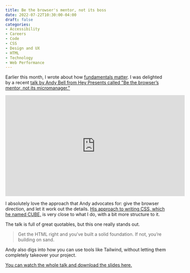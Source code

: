 ```yaml
---
title: Be the browser's mentor, not its boss
date: 2022-07-22T10:30:00-04:00
draft: false
categories:
- Accessibility
- Careers
- Code
- CSS
- Design and UX
- HTML
- Technology
- Web Performance
---
```


Earlier this month, I wrote about how [fundamentals matter](/fundamentals-matter/). I was delighted by a recent [talk by Andy Bell from Hey Presents called "Be the browser’s mentor, not its micromanager."](https://heypresents.com/talks/be-the-browser-s-mentor-not-its-micromanager)

<iframe width="560" height="315" src="https://www.youtube-nocookie.com/embed/5uhIiI9Ld5M" title="YouTube video player" frameborder="0" allow="accelerometer; autoplay; clipboard-write; encrypted-media; gyroscope; picture-in-picture" allowfullscreen></iframe>

I absolutely love the approach that Andy advocates for: give the browser direction, and let it work out the details. [His approach to writing CSS, which he named CUBE,](https://cube.fyi/) is very close to what I do, with a bit more structure to it.

The talk is full of great quotables, but this one really stands out.

> Get the HTML right and you’ve built a solid foundation. If not, you’re building on sand.

Andy also digs into how you can use tools like Tailwind, without letting them completely takeover your project.

[You can watch the whole talk and download the slides here.](https://heypresents.com/talks/be-the-browser-s-mentor-not-its-micromanager)
